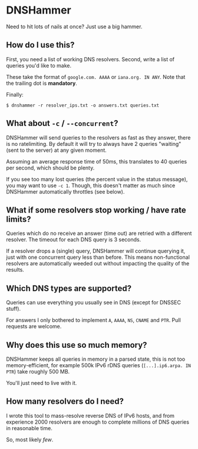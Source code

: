 # DNSHammer

Need to hit lots of nails at once? Just use a big hammer.

## How do I use this?

First, you need a list of working DNS resolvers.
Second, write a list of queries you'd like to make.

These take the format of `google.com. AAAA` or `iana.org. IN ANY`.
Note that the trailing dot is **mandatory**.

Finally:
```
$ dnshammer -r resolver_ips.txt -o answers.txt queries.txt
```

## What about `-c` / `--concurrent`?

DNSHammer will send queries to the resolvers as fast as they answer, there is no ratelimiting.
By default it will try to always have 2 queries "waiting" (sent to the server) at any given moment.

Assuming an average response time of 50ms, this translates to 40 queries per second, which should be plenty.

If you see too many lost queries (the percent value in the status message), you may want to use `-c 1`.
Though, this doesn't matter as much since DNSHammer automatically throttles (see below).

## What if some resolvers stop working / have rate limits?

Queries which do no receive an answer (time out) are retried with a different resolver.
The timeout for each DNS query is 3 seconds.

If a resolver drops a (single) query, DNSHammer will continue querying it, just with one concurrent query less than before.
This means non-functional resolvers are automatically weeded out without impacting the quality of the results.

## Which DNS types are supported?

Queries can use everything you usually see in DNS (except for DNSSEC stuff).

For answers I only bothered to implement `A`, `AAAA`, `NS`, `CNAME` and `PTR`. Pull requests are welcome.

## Why does this use so much memory?

DNSHammer keeps all queries in memory in a parsed state, this is not too memory-efficient,
for example 500k IPv6 rDNS queries (`[...].ip6.arpa. IN PTR`) take roughly 500 MB.

You'll just need to live with it.

## How many resolvers do I need?

I wrote this tool to mass-resolve reverse DNS of IPv6 hosts, and from experience
2000 resolvers are enough to complete millions of DNS queries in reasonable time.

So, most likely *few*.
